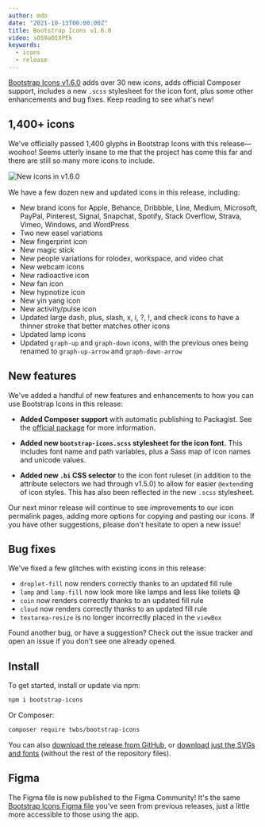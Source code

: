 ```yaml
---
author: mdo
date: "2021-10-13T00:00:00Z"
title: Bootstrap Icons v1.6.0
video: sOS9aOIXPEk
keywords:
  - icons
  - release
---
```


[Bootstrap Icons v1.6.0](https://icons.getbootstrap.com) adds over 30 new icons, adds official Composer support, includes a new `.scss` stylesheet for the icon font, plus some other enhancements and bug fixes. Keep reading to see what's new!

## 1,400+ icons

We've officially passed 1,400 glyphs in Bootstrap Icons with this release—woohoo! Seems utterly insane to me that the project has come this far and there are still so many more icons to include.

<img src="/assets/img/2021/10/v160-new-updated-icons.png" alt="New icons in v1.6.0" style="border: 1px solid rgba(0,0,0,.15);">

We have a few dozen new and updated icons in this release, including:

- New brand icons for Apple, Behance, Dribbble, Line, Medium, Microsoft, PayPal, Pinterest, Signal, Snapchat, Spotify, Stack Overflow, Strava, Vimeo, Windows, and WordPress
- Two new easel variations
- New fingerprint icon
- New magic stick
- New people variations for rolodex, workspace, and video chat
- New webcam icons
- New radioactive icon
- New fan icon
- New hypnotize icon
- New yin yang icon
- New activity/pulse icon
- Updated large dash, plus, slash, x, i, ?, !, and check icons to have a thinner stroke that better matches other icons
- Updated lamp icons
- Updated `graph-up` and `graph-down` icons, with the previous ones being renamed to `graph-up-arrow` and `graph-down-arrow`

## New features

We've added a handful of new features and enhancements to how you can use Bootstrap Icons in this release:

- **Added Composer support** with automatic publishing to Packagist. See the [official package](https://packagist.org/packages/twbs/bootstrap-icons) for more information.

- **Added new `bootstrap-icons.scss` stylesheet for the icon font.** This includes font name and path variables, plus a Sass map of icon names and unicode values.

- **Added new `.bi` CSS selector** to the icon font ruleset (in addition to the attribute selectors we had through v1.5.0) to allow for easier `@extend`ing of icon styles. This has also been reflected in the new `.scss` stylesheet.

Our next minor release will continue to see improvements to our icon permalink pages, adding more options for copying and pasting our icons. If you have other suggestions, please don't hesitate to open a new issue!

## Bug fixes

We've fixed a few glitches with existing icons in this release:

- `droplet-fill` now renders correctly thanks to an updated fill rule
- `lamp` and `lamp-fill` now look more like lamps and less like toilets 😅
- `coin` now renders correctly thanks to an updated fill rule
- `cloud` now renders correctly thanks to an updated fill rule
- `textarea-resize` is no longer incorrectly placed in the `viewBox`

Found another bug, or have a suggestion? Check out the issue tracker and open an issue if you don't see one already opened.

## Install

To get started, install or update via npm:

```sh
npm i bootstrap-icons
```

Or Composer:

```sh
composer require twbs/bootstrap-icons
```

You can also [download the release from GitHub](https://github.com/twbs/icons/releases/tag/v1.6.0), or [download just the SVGs and fonts](https://github.com/twbs/icons/releases/download/v1.6.0/bootstrap-icons-1.6.0.zip) (without the rest of the repository files).

## Figma

The Figma file is now published to the Figma Community! It's the same [Bootstrap Icons Figma file](https://www.figma.com/file/cKgRyErzl4pR1WN4NcB5lv/Bootstrap-Icons) you've seen from previous releases, just a little more accessible to those using the app.
